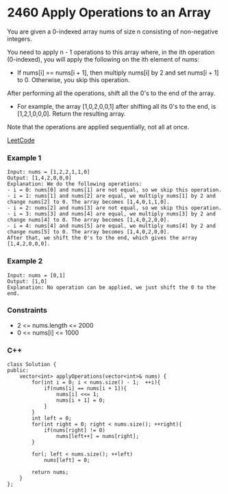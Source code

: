 # 2460 Apply Operations to an Array

You are given a 0-indexed array nums of size n consisting of non-negative integers.

You need to apply n - 1 operations to this array where, in the ith operation (0-indexed), you will apply the following on the ith element of nums:

* If nums[i] == nums[i + 1], then multiply nums[i] by 2 and set nums[i + 1] to 0. Otherwise, you skip this operation.

After performing all the operations, shift all the 0's to the end of the array.

* For example, the array [1,0,2,0,0,1] after shifting all its 0's to the end, is [1,2,1,0,0,0].
Return the resulting array.

Note that the operations are applied sequentially, not all at once.
 

[LeetCode](https://leetcode.cn/problems/apply-operations-to-an-array/)


### Example 1

```
Input: nums = [1,2,2,1,1,0]
Output: [1,4,2,0,0,0]
Explanation: We do the following operations:
- i = 0: nums[0] and nums[1] are not equal, so we skip this operation.
- i = 1: nums[1] and nums[2] are equal, we multiply nums[1] by 2 and change nums[2] to 0. The array becomes [1,4,0,1,1,0].
- i = 2: nums[2] and nums[3] are not equal, so we skip this operation.
- i = 3: nums[3] and nums[4] are equal, we multiply nums[3] by 2 and change nums[4] to 0. The array becomes [1,4,0,2,0,0].
- i = 4: nums[4] and nums[5] are equal, we multiply nums[4] by 2 and change nums[5] to 0. The array becomes [1,4,0,2,0,0].
After that, we shift the 0's to the end, which gives the array [1,4,2,0,0,0].
```

### Example 2

```
Input: nums = [0,1]
Output: [1,0]
Explanation: No operation can be applied, we just shift the 0 to the end.
```

### Constraints

* 2 <= nums.length <= 2000
* 0 <= nums[i] <= 1000

### C++ 

```
class Solution {
public:
    vector<int> applyOperations(vector<int>& nums) {
        for(int i = 0; i < nums.size() - 1;  ++i){
            if(nums[i] == nums[i + 1]){
                nums[i] <<= 1;
                nums[i + 1] = 0; 
            }
        }
        int left = 0;
        for(int right = 0; right < nums.size(); ++right){
            if(nums[right] != 0)
                nums[left++] = nums[right];
        }

        for(; left < nums.size(); ++left)
            nums[left] = 0;

        return nums;
    }
};
```